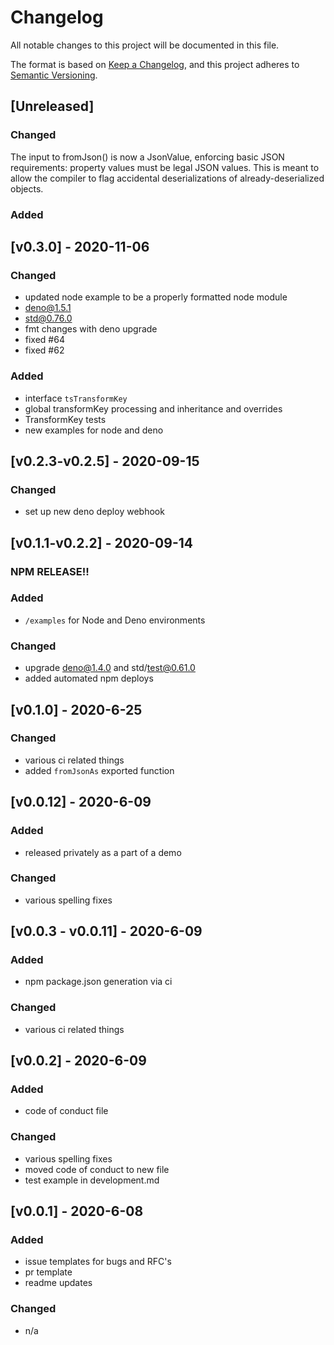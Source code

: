 # Changelog

All notable changes to this project will be documented in this file.

The format is based on [Keep a Changelog](https://keepachangelog.com/en/1.0.0/),
and this project adheres to [Semantic Versioning](https://semver.org/spec/v2.0.0.html).

## [Unreleased]

### Changed
The input to fromJson() is now a JsonValue, enforcing basic JSON requirements:
property values must be legal JSON values. This is meant to allow the
compiler to flag accidental deserializations of already-deserialized objects.

### Added

## [v0.3.0] - 2020-11-06

### Changed
- updated node example to be a properly formatted node module
- deno@1.5.1
- std@0.76.0
- fmt changes with deno upgrade
- fixed #64
- fixed #62

### Added
- interface `tsTransformKey`
- global transformKey processing and inheritance and overrides
- TransformKey tests
- new examples for node and deno

## [v0.2.3-v0.2.5] - 2020-09-15

### Changed
- set up new deno deploy webhook

## [v0.1.1-v0.2.2] - 2020-09-14

### NPM RELEASE!!

### Added

- `/examples` for Node and Deno environments 

### Changed

- upgrade deno@1.4.0 and std/test@0.61.0
- added automated npm deploys

## [v0.1.0] - 2020-6-25

### Changed

- various ci related things
- added `fromJsonAs` exported function

## [v0.0.12] - 2020-6-09

### Added

- released privately as a part of a demo

### Changed

- various spelling fixes

## [v0.0.3 - v0.0.11] - 2020-6-09

### Added

- npm package.json generation via ci

### Changed

- various ci related things

## [v0.0.2] - 2020-6-09

### Added

- code of conduct file

### Changed

- various spelling fixes
- moved code of conduct to new file
- test example in development.md

## [v0.0.1] - 2020-6-08

### Added

- issue templates for bugs and RFC's
- pr template
- readme updates

### Changed

- n/a
